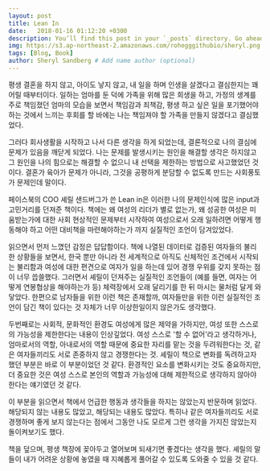 ```yaml
---
layout: post
title: Lean In
date:   2018-01-16 01:12:20 +0300
description: You’ll find this post in your `_posts` directory. Go ahead and edit it and re-build the site to see your changes. # Add post description (optional)
img: https://s3.ap-northeast-2.amazonaws.com/rohegggithubio/sheryl.png # Add image post (optional)
tags: [Blog, Book]
author: Sheryl Sandberg # Add name author (optional)
---
```


평생 결혼을 하지 않고, 아이도 낳지 않고, 내 일을 하며 인생을 살겠다고 결심한지는 꽤 어릴 때부터이다. 일하는 엄마를 둔 덕에 가족을 위해 많은 희생을 하고, 가정의 생계를 주로 책임졌던 엄마의 모습을 보면서 책임감과 죄책감, 평생 하고 싶은 일을 포기했어야 하는 것에서 느끼는 후회를 할 바에는 나는 책임져야 할 가족을 만들지 않겠다고 결심했었다.

그러다 회사생활을 시작하고 나서 다른 생각을 하게 되었는데, 결론적으로 나의 결심에 문제가 있음을 깨닫게 되었다. 나는 문제를 발생시키는 원인을 해결할 생각은 하지않고 그 원인을 나의 힘으로는 해결할 수 없으니 내 선택을 제한하는 방법으로 사고했었던 것이다. 결혼가 육아가 문제가 아니라, 그것을 공평하게 분담할 수 없도록 만드는 사회풍토가 문제인데 말이다.

페이스북의 COO 셰릴 샌드버그가 쓴 Lean in은 이러한 나의 문제인식에 많은 input과 고민거리를 던져준 책이다.
책에는 왜 여성의 리더가 별로 없는가, 왜 성공한 여성은 미움받는가에 대한 사회 현상적인 문제부터 시작하여 여성으로서 오래 일하려면 어떻게 행동해야 하고 어떤 대비책을 마련해야하는가 까지 실질적인 조언이 담겨있었다.

읽으면서 먼저 느꼈던 감정은 답답함이다. 책에 나열된 데이터로 검증된 여자들의 불리한 상황들을 보면서, 한국 뿐만 아니라 전 세계적으로 아직도 신체적인 조건에서 시작되는 불리함과 여성에 대한 편견으로 여자가 일을 하는데 있어 경쟁 우위를 갖지 못하는 점이 너무 씁쓸했다. 그러면서 셰릴이 던져주는 실질적인 조언들이 (예를 들면, 여자는 어떻게 연봉협상을 해야하는가 등) 체력장에서 오래 달리기를 한 뒤 마시는 물처럼 달게 와닿았다. 한편으로 남자들을 위한 이런 책은 존재할까, 여자들만을 위한 이런 실질적인 조언이 담긴 책이 있다는 것 자체가 너무 이상한일이지 않은가도 생각했다.

두번째로는 사회적, 문화적인 환경도 여성에게 많은 제약을 가하지만, 여성 또한 스스로의 가능성을 제한한다는 내용이 인상깊었다. 여성 스스로 '할 수 없어'라고 생각하거나, 엄마로서의 역할, 아내로서의 역할 때문에 중요한 자리를 맡는 것을 두려워한다는 것, 같은 여자들끼리도 서로 존중하지 않고 경쟁한다는 것. 셰릴이 책으로 변화를 독려하고자 했던 부분은 바로 이 부분이었던 것 같다. 환경적인 요소를 변화시키는 것도 중요하지만, 더 중요한 것은 여성 스스로 본인의 역할과 가능성에 대해 제한적으로 생각하지 않아야 한다는 얘기였던 것 같다.

이 부분을 읽으면서 책에서 언급한 행동과 생각들을 하지는 않았는지 반문하며 읽었다. 해당되지 않는 내용도 많았고, 해당되는 내용도 많았다. 특히나 같은 여자들끼리도 서로 경쟁하며 좋게 보지 않는다는 점에서 그동안 나도 모르게 그런 생각을 가지진 않았는지 돌이켜보기도 했다.

책을 덮으며, 평생 책장에 꽂아두고 열어보며 되새기면 좋겠다는 생각을 했다. 셰릴의 말들이 내가 어려운 상황에 놓였을 때 지혜롭게 풀어갈 수 있도록 도와줄 수 있을 것 같다.
